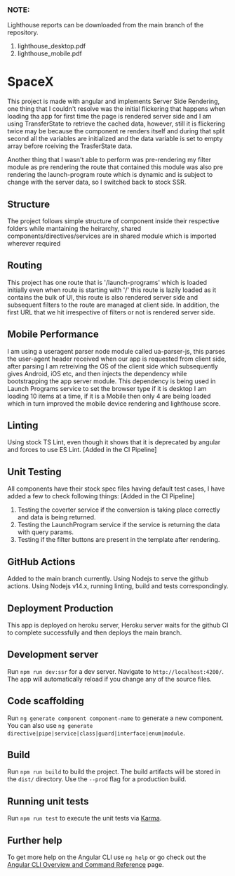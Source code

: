 ### NOTE: 
 Lighthouse reports can be downloaded from the main branch of the repository.
  1. lighthouse_desktop.pdf
  2. lighthouse_mobile.pdf

# SpaceX

This project is made with angular and implements Server Side Rendering, one thing that I couldn't resolve was the initial flickering that happens when loading tha app for first time the page is rendered server side and I am using TransferState to retrieve the cached data, however, still it is flickering twice may be because the component re renders itself and during that split second all the variables are initialized and the data variable is set to empty array before rceiving the TrasferState data.

Another thing that I wasn't able to perform was pre-rendering my filter module as pre rendering the route that contained this module was also pre rendering the launch-program route which is dynamic and is subject to change with the server data, so I switched back to stock SSR.

## Structure

The project follows simple structure of component inside their respective folders while mantaining the heirarchy, shared components/directives/services are in shared module which is imported wherever required

## Routing

This project has one route that is '/launch-programs' which is loaded initially even when route is starting with '/' this route is lazily loaded as it contains the bulk of UI, this route is also rendered server side and subsequent filters to the route are managed at client side.
In addition, the first URL that we hit irrespective of filters or not is rendered server side.

## Mobile Performance
I am using a useragent parser node module called ua-parser-js, this parses the user-agent header received when our app is requested from client side, after parsing I am retreiving the OS of the client side which subsequently gives Android, iOS etc, and then injects the dependency while bootstrapping the app server module. This dependency is being used in Launch Programs service to set the browser type if it is desktop I am loading 10 items at a time, if it is a Mobile then only 4 are being loaded which in turn improved the mobile device rendering and lighthouse score. 

## Linting

Using stock TS Lint, even though it shows that it is deprecated by angular and forces to use ES Lint. [Added in the CI Pipeline]

## Unit Testing

All components have their stock spec files having default test cases, I have added a few to check following things: [Added in the CI Pipeline]
  1. Testing the coverter service if the conversion is taking place correctly and data is being returned.
  2. Testing the LaunchProgram service if the service is returning the data with query params.
  3. Testing if the filter buttons are present in the template after rendering.

## GitHub Actions
  Added to the main branch currently.
  Using Nodejs to serve the github actions.
  Using Nodejs v14.x, running linting, build and tests correspondingly.
  
## Deployment Production
  This app is deployed on heroku server, Heroku server waits for the github CI to complete successfully and then deploys the main branch.

## Development server

Run `npm run dev:ssr` for a dev server. Navigate to `http://localhost:4200/`. The app will automatically reload if you change any of the source files.

## Code scaffolding

Run `ng generate component component-name` to generate a new component. You can also use `ng generate directive|pipe|service|class|guard|interface|enum|module`.

## Build

Run `npm run build` to build the project. The build artifacts will be stored in the `dist/` directory. Use the `--prod` flag for a production build.

## Running unit tests

Run `npm run test` to execute the unit tests via [Karma](https://karma-runner.github.io).

## Further help

To get more help on the Angular CLI use `ng help` or go check out the [Angular CLI Overview and Command Reference](https://angular.io/cli) page.

